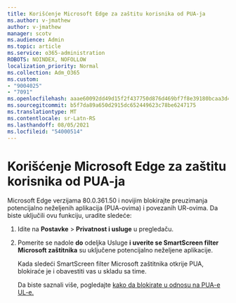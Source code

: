 ```yaml
---
title: Korišćenje Microsoft Edge za zaštitu korisnika od PUA-ja
ms.author: v-jmathew
author: v-jmathew
manager: scotv
ms.audience: Admin
ms.topic: article
ms.service: o365-administration
ROBOTS: NOINDEX, NOFOLLOW
localization_priority: Normal
ms.collection: Adm_O365
ms.custom:
- "9004025"
- "7091"
ms.openlocfilehash: aaae60092dd49d15f2f437750d876d469bf7f8e39180bcaa3d44fdea5410e028
ms.sourcegitcommit: b5f7da89a650d2915dc652449623c78be6247175
ms.translationtype: MT
ms.contentlocale: sr-Latn-RS
ms.lasthandoff: 08/05/2021
ms.locfileid: "54000514"
---
```

# <a name="use-microsoft-edge-to-protect-users-against-puas"></a>Korišćenje Microsoft Edge za zaštitu korisnika od PUA-ja

Microsoft Edge verzijama 80.0.361.50 i novijim blokirajte preuzimanja potencijalno neželjenih aplikacija (PUA-ovima) i povezanih UR-ovima. Da biste uključili ovu funkciju, uradite sledeće:

1. Idite na **Postavke**  >  **Privatnost i usluge** u pregledaču.

2. Pomerite se nadole **do** odeljka  Usluge **i uverite se SmartScreen filter Microsoft zaštitnika** su uključene potencijalno neželjene aplikacije.

    Kada sledeći SmartScreen filter Microsoft zaštitnika otkrije PUA, blokiraće je i obavestiti vas u skladu sa time.

    Da biste saznali više, pogledajte [kako da blokirate u odnosu na PUA-e UL-e.](https://go.microsoft.com/fwlink/?linkid=2133024)
